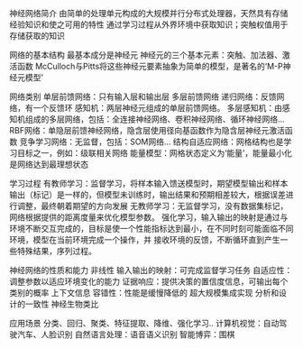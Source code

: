 神经网络简介
由简单的处理单元构成的大规模并行分布式处理器，天然具有存储经验知识和使之可用的特性
通过学习过程从外界环境中获取知识；突触权值用于存储获取的知识

网络的基本结构
最基本成分是神经元
神经元的三个基本元素：突触、加法器、激活函数  McCulloch与Pitts将这些神经元要素抽象为简单的模型，是著名的‘M-P神经元模型’

网络类别
单层前馈网络：只有输入层和输出层
多层前馈网络
递归网络：反馈网络，有一个反馈环
感知机：两层神经元组成的单层前馈网络。
多层感知机：由感知机组成的多层网络，包括：全连接神经网络、卷积神经网络、循环神经网络...
RBF网络：单隐层前馈神经网络，隐含层使用径向基函数作为隐含层神经元激活函数
竞争学习网络：无监督，包括：SOM网络...
结构自适应网络：网格结构也是学习目标之一，例如：级联相关网络
能量模型：网格状态定义为‘能量’，能量最小化是网络达到最理想状态

学习过程
有教师学习：监督学习，将样本输入馈送模型时，期望模型输出和样本输出（标记）是一样的，但模型未训练时，输出结果和预期相差较大，根据误差进行调整，最终朝着期望的方向发展
无教师学习：无监督学习，没有数据集标记，网络根据提供的距离度量来优化模型参数。                                                                                强化学习，输入输出的映射是通过与环境不断交互完成的，目标是使一个性能指标达到最小，在不同时刻可能面临不同环境，模型在当前环境完成一个操作，并  接收环境的反馈，不断循环直到产生一些特殊结果，序列过程。

神经网络的性质和能力
非线性
输入输出的映射：可完成监督学习任务
自适应性：调整参数以适应环境变化的能力
证据响应：提供决策的置信度信息，可输出每个类别的概率
上下文信息
容错性：性能是缓慢降低的
超大规模集成实现
分析和设计的一致性
神经生物类比

应用场景
分类、回归、聚类、特征提取、降维、强化学习..
计算机视觉：自动驾驶汽车、人脸识别
自然语言处理：语音语义识别
智能博弈：围棋
